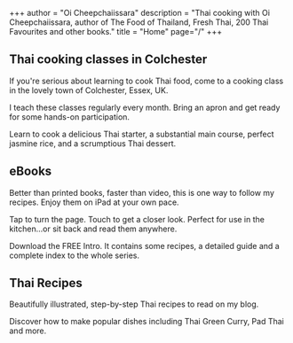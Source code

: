 +++
author = "Oi Cheepchaiissara"
description = "Thai cooking with Oi Cheepchaiissara, author of The Food of Thailand, Fresh Thai, 200 Thai Favourites and other books."
title = "Home"
page="/"
+++

## Thai cooking classes in Colchester

 If you're serious about learning to cook Thai food, come to a cooking class in the lovely town of Colchester, Essex, UK.

I teach these classes regularly every month. Bring an apron and get ready for some hands-on participation.

Learn to cook a delicious Thai starter, a substantial main course, perfect jasmine rice, and a scrumptious Thai dessert. 

## eBooks

 Better than printed books, faster than video, this is one way to follow my recipes. Enjoy them on iPad at your own pace.

Tap to turn the page. Touch to get a closer look. Perfect for use in the kitchen...or sit back and read them anywhere.

Download the FREE Intro. It contains some recipes, a detailed guide and a complete index to the whole series. 

## Thai Recipes

Beautifully illustrated, step-by-step Thai recipes to read on my blog.

Discover how to make popular dishes including Thai Green Curry, Pad Thai and more.